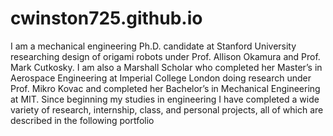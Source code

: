 # cwinston725.github.io
I am a mechanical engineering Ph.D. candidate at Stanford University researching design of  origami robots under Prof. Allison Okamura and Prof. Mark Cutkosky. I am also a Marshall Scholar who completed her Master’s in Aerospace Engineering at Imperial College London doing research under Prof. Mikro Kovac and completed her Bachelor’s in Mechanical Engineering at MIT. Since beginning my studies in engineering I have completed a wide variety of research, internship, class, and personal projects, all of which are described in the following portfolio

